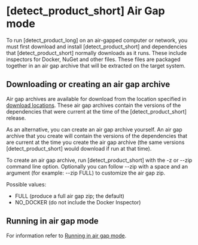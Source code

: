 # [detect_product_short] Air Gap mode

To run [detect_product_long] on an air-gapped computer or network, you must first download and install [detect_product_short] and dependencies that [detect_product_short] normally downloads as it runs. These include inspectors for Docker, NuGet and other files. These files are packaged together in an air gap archive that will be extracted on the target system.

## Downloading or creating an air gap archive

Air gap archives are available for download from the location specified in [download locations](downloadlocations.md).
These air gap archives contain the versions of the dependencies that were current at the time of the [detect_product_short] release. 

As an alternative, you can create an air gap archive yourself.
An air gap archive that you create will contain the versions of the dependencies that are current at the time you create the air gap archive
(the same versions [detect_product_short] would download if run at that time).

To create an air gap archive, run [detect_product_short] with the
-z or --zip command line option. 
Optionally you can follow --zip with a space and an argument (for example: --zip FULL) to customize the air gap zip. 
  
Possible values:   
* FULL (produce a full air gap zip; the default)   
* NO_DOCKER (do not include the Docker Inspector)    

## Running in air gap mode

For information refer to [Running in air gap mode](../runningdetect/runningairgap.md).
